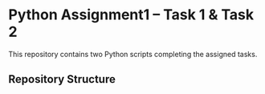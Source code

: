# Python Assignment1 – Task 1 & Task 2

This repository contains two Python scripts completing the assigned tasks.

## Repository Structure
